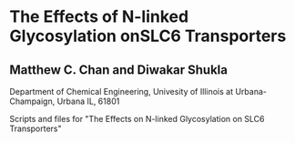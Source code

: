 # The Effects of N-linked Glycosylation onSLC6 Transporters

## Matthew C. Chan and Diwakar Shukla
Department of Chemical Engineering, Univesity of Illinois at Urbana-Champaign, Urbana IL, 61801

Scripts and files for "The Effects on N-linked Glycosylation on SLC6 Transporters" 

